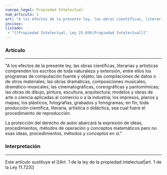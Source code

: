 ```yaml
---
cuerpo_legal: Propiedad Intelectual
num_articulo: 1
art: "A los efectos de la presente ley, las obras científicas, literarias y artísticas comprenden los escritos de toda naturaleza y extensión, entre ellos los programas de computación fuente y objeto; las compilaciones de datos o de otros materiales; las obras dramáticas, composiciones musicales, dramático-musicales; las cinematográficas, coreográficas y pantomímicas; las obras de dibujo, pintura, escultura, arquitectura; modelos y obras de arte o ciencia aplicadas al comercio o a la industria; los impresos, planos y mapas; los plásticos, fotografías, grabados y fonogramas; en fin, toda producción científica, literaria, artística o didáctica, sea cual fuere el procedimiento de reproducción.  La protección del derecho de autor abarcará la expresión de ideas, procedimientos, métodos de operación y conceptos matemáticos pero no esas ideas, procedimientos, métodos y conceptos en sí."
incisos: 
listado:
 - "[[Propiedad Intelectual, Ley 25.036|Propiedad Intelectual]]"
---
```

### Artículo
---
"A los efectos de la presente ley, las obras científicas, literarias y artísticas comprenden los escritos de toda naturaleza y extensión, entre ellos los programas de computación fuente y objeto; las compilaciones de datos o de otros materiales; las obras dramáticas, composiciones musicales, dramático-musicales; las cinematográficas, coreográficas y pantomímicas; las obras de dibujo, pintura, escultura, arquitectura; modelos y obras de arte o ciencia aplicadas al comercio o a la industria; los impresos, planos y mapas; los plásticos, fotografías, grabados y fonogramas; en fin, toda producción científica, literaria, artística o didáctica, sea cual fuere el procedimiento de reproducción.  

La protección del derecho de autor abarcará la expresión de ideas, procedimientos, métodos de operación y conceptos matemáticos pero no esas ideas, procedimientos, métodos y conceptos en sí."


### Interpretación
---
Este artículo sustituye el [[Art. 1 de la ley de la propiedad intelectual|art. 1 de la Ley 11.723]]

